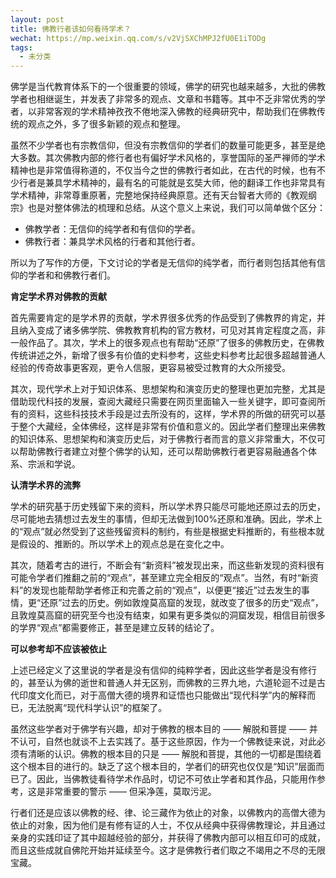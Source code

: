 ```yaml
---
layout: post
title: 佛教行者该如何看待学术？
wechat: https://mp.weixin.qq.com/s/v2VjSXChMPJ2fU0E1iTODg
tags:
  - 未分类
---
```


佛学是当代教育体系下的一个很重要的领域，佛学的研究也越来越多，大批的佛教学者也相继诞生，并发表了非常多的观点、文章和书籍等。其中不乏非常优秀的学者，以非常客观的学术精神孜孜不倦地深入佛教的经典研究中，帮助我们在佛教传统的观点之外，多了很多新颖的观点和整理。



虽然不少学者也有宗教信仰，但没有宗教信仰的学者们的数量可能更多，甚至是绝大多数。其次佛教内部的修行者也有偏好学术风格的，享誉国际的圣严禅师的学术精神也是非常值得称道的，不仅当今之世的佛教行者如此，在古代的时候，也有不少行者是兼具学术精神的，最有名的可能就是玄奘大师，他的翻译工作也非常具有学术精神，非常尊重原著，完整地保持经典原意。还有天台智者大师的《教观纲宗》也是对整体佛法的梳理和总结。从这个意义上来说，我们可以简单做个区分：



* 佛教学者：无信仰的纯学者和有信仰的学者。
* 佛教行者：兼具学术风格的行者和其他行者。



所以为了写作的方便，下文讨论的学者是无信仰的纯学者，而行者则包括其他有信仰的学者和和佛教行者们。



**肯定学术界对佛教的贡献**



首先需要肯定的是学术界的贡献，学术界很多优秀的作品受到了佛教界的肯定，并且纳入变成了诸多佛学院、佛教教育机构的官方教材，可见对其肯定程度之高，非一般作品了。其次，学术上的很多观点也有帮助“还原”了很多的佛教历史，在佛教传统讲述之外，新增了很多有价值的史料参考，这些史料参考比起很多超越普通人经验的传奇故事更客观，更令人信服，更容易被受过教育的大众所接受。



其次，现代学术上对于知识体系、思想架构和演变历史的整理也更加完整，尤其是借助现代科技的发展，查阅大藏经只需要在网页里面输入一些关键字，即可查阅所有的资料，这些科技技术手段是过去所没有的，这样，学术界的所做的研究可以基于整个大藏经，全体佛经，这样是非常有价值和意义的。因此学者们整理出来佛教的知识体系、思想架构和演变历史后，对于佛教行者而言的意义非常重大，不仅可以帮助佛教行者建立对整个佛学的认知，还可以帮助佛教行者更容易融通各个体系、宗派和学说。



**认清学术界的流弊**



学术的研究基于历史残留下来的资料，所以学术界只能尽可能地还原过去的历史，尽可能地去猜想过去发生的事情，但却无法做到100%还原和准确。因此，学术上的“观点”就必然受到了这些残留资料的制约，有些是根据史料推断的，有些根本就是假设的、推断的。所以学术上的观点总是在变化之中。


其次，随着考古的进行，不断会有“新资料”被发现出来，而这些新发现的资料很有可能令学者们推翻之前的“观点”，甚至建立完全相反的“观点”。当然，有时“新资料”的发现也能帮助学者修正和完善之前的“观点”，以便更“接近”过去发生的事情，更“还原”过去的历史。例如敦煌莫高窟的发现，就改变了很多的历史“观点”，且敦煌莫高窟的研究至今也没有结束，如果有更多类似的洞窟发现，相信目前很多的学界“观点”都需要修正，甚至是建立反转的结论了。



**可以参考却不应该被依止**



上述已经定义了这里说的学者是没有信仰的纯粹学者，因此这些学者是没有修行的，甚至认为佛的逝世和普通人并无区别，而佛教的三界九地，六道轮迴不过是古代印度文化而已，对于高僧大德的境界和证悟也只能做出“现代科学”内的解释而已，无法脱离“现代科学认识”的框架了。



虽然这些学者对于佛学有兴趣，却对于佛教的根本目的 —— 解脱和菩提 —— 并不认可，自然也就谈不上去实践了。基于这些原因，作为一个佛教徒来说，对此必须有清晰的认识。佛教的根本目的只是 —— 解脱和菩提，其他的一切都是围绕着这个根本目的进行的。缺乏了这个根本目的，学者们的研究也仅仅是“知识”层面而已了。因此，当佛教徒看待学术作品时，切记不可依止学者和其作品，只能用作参考，这是非常重要的警示 —— 但采净莲，莫取污泥。



行者们还是应该以佛教的经、律、论三藏作为依止的对象，以佛教内的高僧大德为依止的对象，因为他们是有修有证的人士，不仅从经典中获得佛教理论，并且通过亲身的实践印证了其中超越经验的部分，并获得了佛教内部可以相互印可的成就，而且这些成就自佛陀开始并延续至今。这才是佛教行者们取之不竭用之不尽的无限宝藏。


